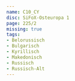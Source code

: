 ```yaml
---
name: C10_CY
disc: SiFoX-Osteuropa 1
page: 225/2
missing: true
tags:
- Belorussisch
- Bulgarisch
- Kyrillisch
- Makedonisch
- Russisch
- Russisch-Alt
---
```

